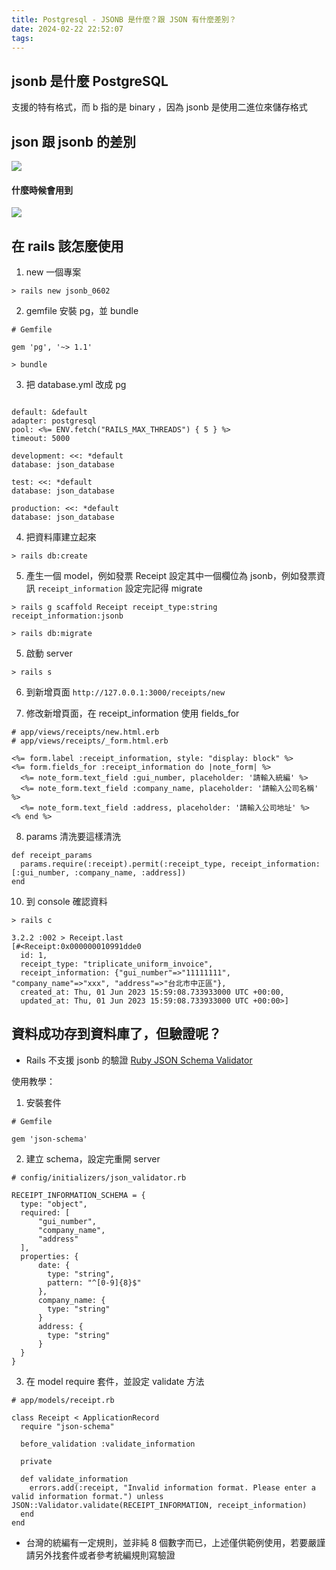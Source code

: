 ```yaml
---
title: Postgresql - JSONB 是什麼？跟 JSON 有什麼差別？
date: 2024-02-22 22:52:07
tags:
---
```

## jsonb 是什麼 PostgreSQL 

支援的特有格式，而 b 指的是 binary ，因為 jsonb 是使用二進位來儲存格式 

## json 跟 jsonb 的差別 

![](https://hackmd.io/_uploads/SJTJ_rLI3.jpg) 

#### 什麼時候會用到 

![](https://hackmd.io/_uploads/ByuyRSLU2.jpg) 

## 在 rails 該怎麼使用 

1. new 一個專案 

``` 
> rails new jsonb_0602 
``` 

2. gemfile 安裝 pg，並 bundle 

``` 
# Gemfile 

gem 'pg', '~> 1.1' 
``` 

``` 
> bundle 
``` 

3. 把 database.yml 改成 pg 

``` # database.yml 

default: &default 
adapter: postgresql 
pool: <%= ENV.fetch("RAILS_MAX_THREADS") { 5 } %> 
timeout: 5000 

development: <<: *default 
database: json_database 

test: <<: *default 
database: json_database 

production: <<: *default 
database: json_database 
``` 

4. 把資料庫建立起來 

``` 
> rails db:create 
``` 

5. 產生一個 model，例如發票 Receipt 設定其中一個欄位為 jsonb，例如發票資訊 `receipt_information` 設定完記得 migrate 

``` 
> rails g scaffold Receipt receipt_type:string receipt_information:jsonb 

> rails db:migrate 
``` 

5. 啟動 server 

``` 
> rails s 
``` 

6. 到新增頁面 `http://127.0.0.1:3000/receipts/new` 

7. 修改新增頁面，在 receipt_information 使用 fields_for 

``` 
# app/views/receipts/new.html.erb 
# app/views/receipts/_form.html.erb 

<%= form.label :receipt_information, style: "display: block" %> 
<%= form.fields_for :receipt_information do |note_form| %> 
  <%= note_form.text_field :gui_number, placeholder: '請輸入統編' %> 
  <%= note_form.text_field :company_name, placeholder: '請輸入公司名稱' %> 
  <%= note_form.text_field :address, placeholder: '請輸入公司地址' %> 
<% end %> 
``` 
8. params 清洗要這樣清洗 

``` 
def receipt_params 
  params.require(:receipt).permit(:receipt_type, receipt_information: [:gui_number, :company_name, :address]) 
end 
``` 

10. 到 console 確認資料 

```
> rails c

3.2.2 :002 > Receipt.last
[#<Receipt:0x000000010991dde0
  id: 1,
  receipt_type: "triplicate_uniform_invoice",
  receipt_information: {"gui_number"=>"11111111", "company_name"=>"xxx", "address"=>"台北市中正區"},
  created_at: Thu, 01 Jun 2023 15:59:08.733933000 UTC +00:00,
  updated_at: Thu, 01 Jun 2023 15:59:08.733933000 UTC +00:00>]
```

## 資料成功存到資料庫了，但驗證呢？ 

* Rails 不支援 jsonb 的驗證 
[Ruby JSON Schema Validator](https://github.com/voxpupuli/json-schema#ruby-json-schema-validator) 

使用教學： 

1. 安裝套件

```
# Gemfile

gem 'json-schema'
```

2. 建立 schema，設定完重開 server

```
# config/initializers/json_validator.rb

RECEIPT_INFORMATION_SCHEMA = {
  type: "object",
  required: [
      "gui_number",
      "company_name",
      "address"
  ],
  properties: {
      date: {
        type: "string",
        pattern: "^[0-9]{8}$"
      },
      company_name: {
        type: "string"
      }
      address: {
        type: "string"
      }
  }
}
```

3. 在 model require 套件，並設定 validate 方法

```
# app/models/receipt.rb

class Receipt < ApplicationRecord
  require "json-schema"

  before_validation :validate_information

  private

  def validate_information
    errors.add(:receipt, "Invalid information format. Please enter a valid information format.") unless JSON::Validator.validate(RECEIPT_INFORMATION, receipt_information)
  end
end
```

* 台灣的統編有一定規則，並非純 8 個數字而已，上述僅供範例使用，若要嚴謹請另外找套件或者參考統編規則寫驗證